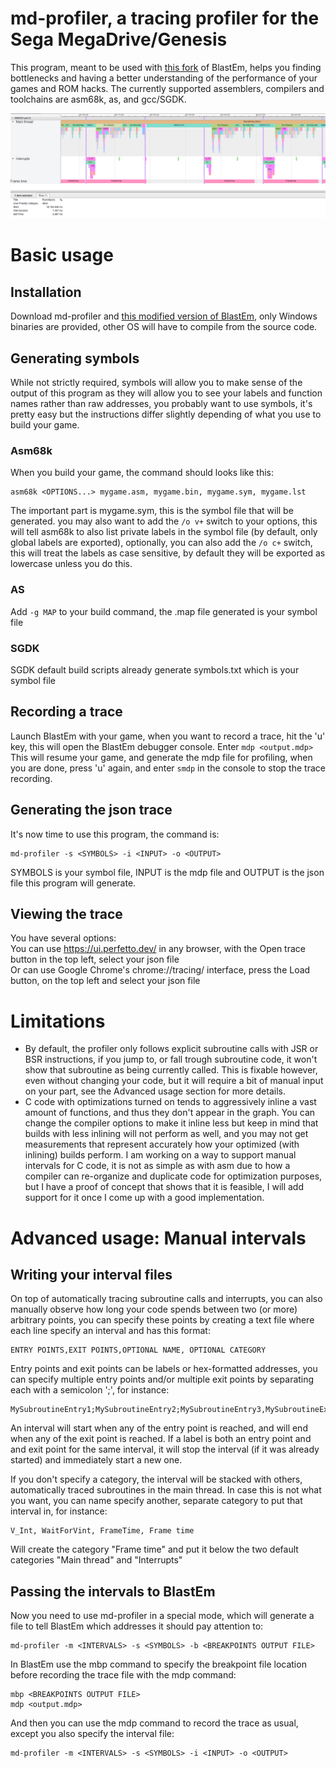 # md-profiler, a tracing profiler for the Sega MegaDrive/Genesis

This program, meant to be used with [this fork](https://github.com/Tails8521/blastem) of BlastEm, helps you finding bottlenecks and having a better understanding of the performance of your games and ROM hacks. The currently supported assemblers, compilers and toolchains are asm68k, as, and gcc/SGDK.

![Screenshot](/screenshot.png)

# Basic usage

## Installation

Download md-profiler and [this modified version of BlastEm](https://github.com/Tails8521/blastem/releases/tag/1.0.0), only Windows binaries are provided, other OS will have to compile from the source code.  

## Generating symbols

While not strictly required, symbols will allow you to make sense of the output of this program as they will allow you to see your labels and function names rather than raw addresses, you probably want to use symbols, it's pretty easy but the instructions differ slightly depending of what you use to build your game.

### Asm68k

When you build your game, the command should looks like this:
```
asm68k <OPTIONS...> mygame.asm, mygame.bin, mygame.sym, mygame.lst
```  
The important part is mygame.sym, this is the symbol file that will be generated. you may also want to add the ```/o v+``` switch to your options, this will tell asm68k to also list private labels in the symbol file (by default, only global labels are exported), optionally, you can also add the ```/o c+``` switch, this will treat the labels as case sensitive, by default they will be exported as lowercase unless you do this.

### AS

Add ```-g MAP``` to your build command, the .map file generated is your symbol file

### SGDK

SGDK default build scripts already generate symbols.txt which is your symbol file

## Recording a trace

Launch BlastEm with your game, when you want to record a trace, hit the 'u' key, this will open the BlastEm debugger console. Enter ```mdp <output.mdp>```  
This will resume your game, and generate the mdp file for profiling, when you are done, press 'u' again, and enter ```smdp``` in the console to stop the trace recording.  

## Generating the json trace

It's now time to use this program, the command is:
```
md-profiler -s <SYMBOLS> -i <INPUT> -o <OUTPUT>
```
 SYMBOLS is your symbol file, INPUT is the mdp file and OUTPUT is the json file this program will generate.

## Viewing the trace

You have several options:  
You can use https://ui.perfetto.dev/ in any browser, with the Open trace button in the top left, select your json file  
Or can use Google Chrome's chrome://tracing/ interface, press the Load button, on the top left and select your json file  

# Limitations 

- By default, the profiler only follows explicit subroutine calls with JSR or BSR instructions, if you jump to, or fall trough subroutine code, it won't show that subroutine as being currently called. This is fixable however, even without changing your code, but it will require a bit of manual input on your part, see the Advanced usage section for more details.  
- C code with optimizations turned on tends to aggressively inline a vast amount of functions, and thus they don't appear in the graph. You can change the compiler options to make it inline less but keep in mind that builds with less inlining will not perform as well, and you may not get measurements that represent accurately how your optimized (with inlining) builds perform. I am working on a way to support manual intervals for C code, it is not as simple as with asm due to how a compiler can re-organize and duplicate code for optimization purposes, but I have a proof of concept that shows that it is feasible, I will add support for it once I come up with a good implementation.

# Advanced usage: Manual intervals  

## Writing your interval files

On top of automatically tracing subroutine calls and interrupts, you can also manually observe how long your code spends between two (or more) arbitrary points, you can specify these points by creating a text file where each line specify an interval and has this format:  
```
ENTRY POINTS,EXIT POINTS,OPTIONAL NAME, OPTIONAL CATEGORY
```  
Entry points and exit points can be labels or hex-formatted addresses, you can specify multiple entry points and/or multiple exit points by separating each with a semicolon ';', for instance:  
```
MySubroutineEntry1;MySubroutineEntry2;MySubroutineEntry3,MySubroutineExit1;MySubroutineExit2,MySubroutine
```  
An interval will start when any of the entry point is reached, and will end when any of the exit point is reached. If a label is both an entry point and and exit point for the same interval, it will stop the interval (if it was already started) and immediately start a new one.

If you don't specify a category, the interval will be stacked with others, automatically traced subroutines in the main thread. In case this is not what you want, you can name specify another, separate category to put that interval in, for instance:  
```
V_Int, WaitForVint, FrameTime, Frame time
```  
Will create the category "Frame time" and put it below the two default categories "Main thread" and "Interrupts"

## Passing the intervals to BlastEm

Now you need to use md-profiler in a special mode, which will generate a file to tell BlastEm which addresses it should pay attention to:  
```
md-profiler -m <INTERVALS> -s <SYMBOLS> -b <BREAKPOINTS OUTPUT FILE>
```  
In BlastEm use the mbp command to specify the breakpoint file location before recording the trace file with the mdp command:
```
mbp <BREAKPOINTS OUTPUT FILE>
mdp <output.mdp>
```  
And then you can use the mdp command to record the trace as usual, except you also specify the interval file:  
```
md-profiler -m <INTERVALS> -s <SYMBOLS> -i <INPUT> -o <OUTPUT>
```  